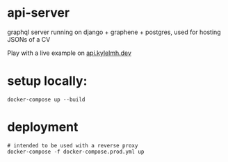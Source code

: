 # api-server
graphql server running on django + graphene + postgres, used for hosting JSONs of a CV

Play with a live example on [api.kylelmh.dev](https://api.kylelmh.dev/#query=%0Aquery%20a%20%7B%0A%20%20cvOf(name%3A%20%22Lee%22)%7B%0A%20%20%20%20firstName%0A%20%20%7D%0A%7D&operationName=a)

# setup locally:
```
docker-compose up --build
```

# deployment

```
# intended to be used with a reverse proxy
docker-compose -f docker-compose.prod.yml up
```
